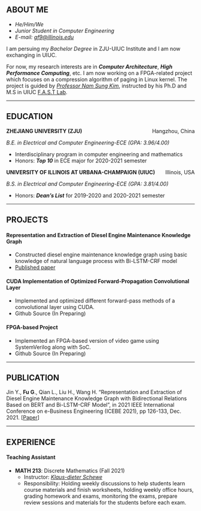 ## ABOUT ME

- *He/Him/We*
- *Junior Student in Computer Engineering* 
- *E-mail: gf9@illinois.edu*

I am persuing my *Bachelor Degree* in ZJU-UIUC Institute and I am now exchanging in UIUC.

For now, my research interests are in ***Computer Architecture***, ***High Performance Computing***, etc. I am now working on a FPGA-related project which focuses on a compression algorithm of paging in Linux kernel. The project is guided by *[Professor Nam Sung Kim](https://csl.illinois.edu/directory/faculty/nskim)*, instructed by his Ph.D and M.S in UIUC [F.A.S.T Lab](http://fast.ece.illinois.edu).

<hr />

## EDUCATION

<p style="text-align:left;"><b>ZHEJIANG UNIVERSITY (ZJU)</b><span style="float:right;">Hangzhou, China</span></p>

<p style="text-align:left;"><i>B.E. in Electrical and Computer Engineering-ECE (GPA: 3.96/4.00)</i><span style="float:right;"></span></p>

- Interdisciplinary program in computer engineering and mathematics
- Honors: ***Top 10*** in ECE major for 2020-2021 semester



<p style="text-align:left;"><b>UNIVERSITY OF ILLINOIS AT URBANA-CHAMPAIGN (UIUC)</b><span style="float:right;">Illinois, USA</span></p>

<p style="text-align:left;"><i>B.S. in Electrical and Computer Engineering-ECE (GPA: 3.81/4.00)</i><span style="float:right;"></span></p>

- Honors: ***Dean’s List*** for 2019-2020 and 2020-2021 semester

<hr />

## PROJECTS

#### Representation and Extraction of Diesel Engine Maintenance Knowledge Graph

- Constructed diesel engine maintenance knowledge graph using basic knowledge of natural language process with Bi-LSTM-CRF model
- [Published paper](https://conferences.computer.org/icebe/2021/icebe21_files/pdfs/ICEBE2021-4GiTCoSI2h92N0hUER0R6E/441800a126/441800a126.pdf)

#### CUDA Implementation of Optimized Forward-Propagation Convolutional Layer

- Implemented and optimized different forward-pass methods of a convolutional layer using CUDA.
- Github Source (In Preparing)

#### FPGA-based Project

- Implemented an FPGA-based version of video game using SystemVerilog along with SoC.
- Github Source (In Preparing)

<hr />

## PUBLICATION

Jin Y., **Fu G**., Qian L., Liu H., Wang H. “Representation and Extraction of Diesel Engine Maintenance Knowledge Graph with Bidirectional Relations Based on BERT and Bi-LSTM-CRF Model”, in 2021 IEEE International Conference on e-Business Engineering (ICEBE 2021), pp 126-133, Dec. 2021. [[Paper](https://conferences.computer.org/icebe/2021/icebe21_files/pdfs/ICEBE2021-4GiTCoSI2h92N0hUER0R6E/441800a126/441800a126.pdf)]

<hr />

## EXPERIENCE

#### Teaching Assistant

- **MATH 213**: Discrete Mathematics (Fall 2021)
  - Instructor: *[Klaus-dieter Schewe](https://www.researchgate.net/profile/Klaus-Dieter-Schewe)*
  - Responsibility: Holding weekly discussions to help students learn course materials and finish worksheets, holding weekly office hours, grading homework and exams, monitoring the exams, prepare review sessions and materials for the students before each exam.
